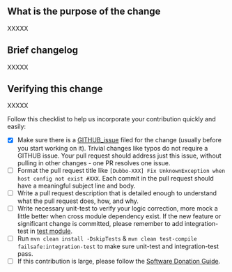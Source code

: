 ## What is the purpose of the change

XXXXX

## Brief changelog

XXXXX

## Verifying this change

XXXXX

Follow this checklist to help us incorporate your contribution quickly and easily:

- [x] Make sure there is a [GITHUB_issue](https://github.com/apache/incubator-dubbo/issues) filed for the change (usually before you start working on it). Trivial changes like typos do not require a GITHUB issue. Your pull request should address just this issue, without pulling in other changes - one PR resolves one issue.
- [ ] Format the pull request title like `[Dubbo-XXX] Fix UnknownException when host config not exist #XXX`. Each commit in the pull request should have a meaningful subject line and body.
- [ ] Write a pull request description that is detailed enough to understand what the pull request does, how, and why.
- [ ] Write necessary unit-test to verify your logic correction, more mock a little better when cross module dependency exist. If the new feature or significant change is committed, please remember to add integration-test in [test module](https://github.com/apache/incubator-dubbo/tree/master/dubbo-test).
- [ ] Run `mvn clean install -DskipTests` & `mvn clean test-compile failsafe:integration-test` to make sure unit-test and integration-test pass.
- [ ] If this contribution is large, please follow the [Software Donation Guide](https://github.com/apache/incubator-dubbo/wiki/Software-donation-guide).
